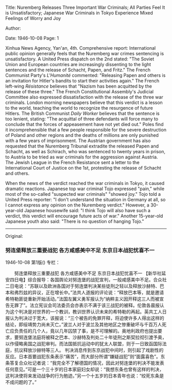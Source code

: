 Title: Nuremberg Releases Three Important War Criminals; All Parties Feel It is Unsatisfactory; Japanese War Criminals in Tokyo Experience Mixed Feelings of Worry and Joy

Author:

Date: 1946-10-08
Page: 1

Xinhua News Agency, Yan'an, 4th. Comprehensive report: International public opinion generally feels that the Nuremberg war crimes sentencing is unsatisfactory. A United Press dispatch on the 2nd stated: "The Soviet Union and European countries are increasingly dissenting to the light sentences and the release of Schacht, Papen, and Fritz." The French Communist Party's *L'Humanité* commented: "Releasing Papen and others is an invitation for Hitler's bandits to start their activities again." The French left-wing *Résistance* believes that "Nazism has been acquitted by the release of these three." The French Constitutional Assembly's Judicial Committee also expressed dissatisfaction with the release of the three war criminals. London morning newspapers believe that this verdict is a lesson to the world, teaching the world to recognize the resurgence of future Hitlers. The British Communist *Daily Worker* believes that the sentence is too lenient, stating: "The acquittal of three defendants will force many to conclude that the forces of appeasement have not yet died out." Poles find it incomprehensible that a few people responsible for the severe destruction of Poland and other regions and the deaths of millions are only punished with a few years of imprisonment. The Austrian government has also requested that the Nuremberg Tribunal extradite the released Papen and Schacht, as well as Schirach, who was sentenced to twenty years in prison, to Austria to be tried as war criminals for the aggression against Austria. The Jewish League in the French Resistance sent a letter to the International Court of Justice on the 1st, protesting the release of Schacht and others.

When the news of the verdict reached the war criminals in Tokyo, it caused dramatic reactions. Japanese top war criminal Tojo expressed "pain," while most of the so-called "suspected war criminals" "showed joy." Tojo told a United Press reporter: "I don't understand the situation in Germany at all, so I cannot express any opinion on the Nuremberg verdict." However, a 30-year-old Japanese housewife said: "I think Tojo will also have such a verdict, this verdict will encourage future acts of war." Another 15-year-old Japanese youth also said: "There is no question of hanging Tojo."



<hr /> 

Original: 


### 努连堡释放三重要战犯  各方咸感美中不足  东京日本战犯忧喜不一

1946-10-08
第1版()
专栏：

　　努连堡释放三重要战犯
    各方咸感美中不足
    东京日本战犯忧喜不一
    【新华社延安四日电】综合报导：各国舆论对努连堡的战犯宣判，一般咸感美中不足。合众社二日电说：“苏联以及欧洲各国对于努连堡判决某些徒刑之轻以及释放沙赫特、巴本和弗烈兹的异议，正在增长中。”法共人道报的评论说：“释放巴本等，就是邀请希特勒匪徒重新开始活动。”法国左翼义勇军报认为“纳粹主义因开释这三人而被宣告无罪了”。法立宪议会司法委员会亦表示不满于该三战犯的被释。伦敦各晨报认为这个判决是对世界的一个教训，教训世界认识未来的希特勒的再起。英共工人日报认为判决过于宽大，该报说：“三个被告的免罪开释，将迫使许多人得出这样的结论，即绥靖势力尚未灭亡。”波兰人对于波兰及其他地区之惨重破坏与千百万人死亡应负责任的几个人，竟以几年囚禁了事，是不可理解的。奥地利政府也提出要求，要努连堡法庭将被释之巴本、沙赫特及判处二十年徒刑之斯契拉彻引渡予奥，以作侵略奥国之战犯审判。而法国抵抗运动中的犹太人联盟，则于一日致函国际法庭，抗议释放沙赫特等三人。
    判决消息传到东京战犯中间时，则引起了戏剧性的反应。日本首要战犯东条表示“痛苦”，而大部分所谓“嫌疑战犯”则“面露喜色”。东条答复合众社记者说：“我完全不了解德国的情况，因此对努连堡的判决不能发表任何意见。”可是一个三十岁的日本家庭妇女却说：“我想东条也曾有这样的判决，这判决使将来发动战争的行为勉迹。”另一个十五岁的日本青年也说：“绞死东条是不成问题的了。”
